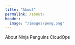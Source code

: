 ```yaml
---
title: "About"
permalink: /about/
header:
  image: "/images/peng.png"
---
```


About Ninja Penguins CloudOps


